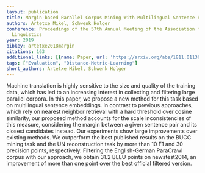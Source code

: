 ```yaml
---
layout: publication
title: Margin-based Parallel Corpus Mining With Multilingual Sentence Embeddings
authors: Artetxe Mikel, Schwenk Holger
conference: Proceedings of the 57th Annual Meeting of the Association for Computational
  Linguistics
year: 2019
bibkey: artetxe2018margin
citations: 163
additional_links: [{name: Paper, url: 'https://arxiv.org/abs/1811.01136'}]
tags: ["Evaluation", "Distance-Metric-Learning"]
short_authors: Artetxe Mikel, Schwenk Holger
---
```

Machine translation is highly sensitive to the size and quality of the
training data, which has led to an increasing interest in collecting and
filtering large parallel corpora. In this paper, we propose a new method for
this task based on multilingual sentence embeddings. In contrast to previous
approaches, which rely on nearest neighbor retrieval with a hard threshold over
cosine similarity, our proposed method accounts for the scale inconsistencies
of this measure, considering the margin between a given sentence pair and its
closest candidates instead. Our experiments show large improvements over
existing methods. We outperform the best published results on the BUCC mining
task and the UN reconstruction task by more than 10 F1 and 30 precision points,
respectively. Filtering the English-German ParaCrawl corpus with our approach,
we obtain 31.2 BLEU points on newstest2014, an improvement of more than one
point over the best official filtered version.